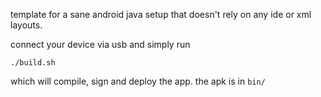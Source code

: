template for a sane android java setup that doesn't rely on any ide or
xml layouts.

connect your device via usb and simply run

```
./build.sh
```

which will compile, sign and deploy the app. the apk is in ```bin/```

